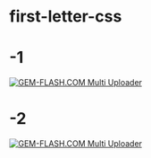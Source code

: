 # first-letter-css




# -1

<a href="https://img.gem-flash.com/"><img src="https://img.gem-flash.com/images/09557211899547043907.jpg" border="0" alt="GEM-FLASH.COM Multi Uploader" /></a>





# -2

<a href="https://img.gem-flash.com/"><img src="https://img.gem-flash.com/images/57161710923704822805.jpg" border="0" alt="GEM-FLASH.COM Multi Uploader" /></a>
